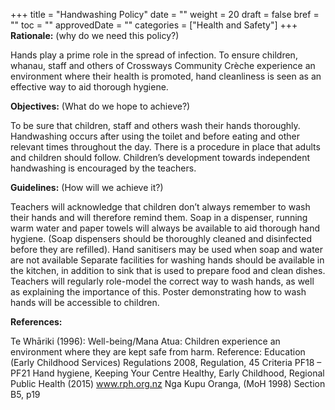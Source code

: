 +++
title = "Handwashing Policy"
date = ""
weight = 20
draft = false
bref = ""
toc = ""
approvedDate = ""
categories = ["Health and Safety"]
+++
**Rationale:** (why do we need this policy?)

Hands play a prime role in the spread of infection. To ensure children, whanau, staff and others of Crossways Community Crèche experience an environment where their health is promoted, hand cleanliness is seen as an effective way to aid thorough hygiene.

**Objectives:** (What do we hope to achieve?)

To be sure that children, staff and others wash their hands thoroughly.
Handwashing occurs after using the toilet and before eating and other relevant times throughout the day.
There is a procedure in place that adults and children should follow.
Children’s development towards independent handwashing is encouraged by the teachers.

**Guidelines:** (How will we achieve it?)

Teachers will acknowledge that children don’t always remember to wash their hands and will therefore remind them.
Soap in a dispenser, running warm water and paper towels will always be available to aid thorough hand hygiene. (Soap dispensers should be thoroughly cleaned and disinfected before they are refilled). 
Hand sanitisers may be used when soap and water are not available 
Separate facilities for washing hands should be available in the kitchen, in addition to sink that is used to prepare food and clean dishes.
Teachers will regularly role-model the correct way to wash hands, as well as explaining the importance of this.
Poster demonstrating how to wash hands will be accessible to children.

**References:**

Te Whāriki (1996): Well-being/Mana Atua: Children experience an environment where they are kept safe from harm.
Reference: Education (Early Childhood Services) Regulations 2008, Regulation, 45     Criteria PF18 – PF21
Hand hygiene, Keeping Your Centre Healthy, Early Childhood, Regional Public Health (2015) www.rph.org.nz
Nga Kupu Oranga, (MoH 1998) Section B5, p19
